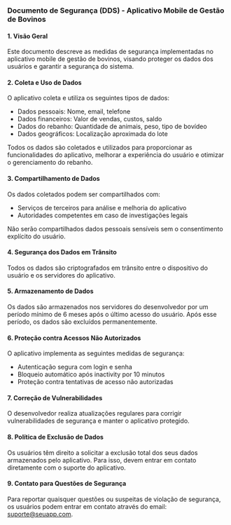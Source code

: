 ### Documento de Segurança (DDS) - Aplicativo Mobile de Gestão de Bovinos

#### 1. Visão Geral

Este documento descreve as medidas de segurança implementadas no aplicativo mobile de gestão de bovinos, visando proteger os dados dos usuários e garantir a segurança do sistema.

#### 2. Coleta e Uso de Dados

O aplicativo coleta e utiliza os seguintes tipos de dados:

- Dados pessoais: Nome, email, telefone
- Dados financeiros: Valor de vendas, custos, saldo
- Dados do rebanho: Quantidade de animais, peso, tipo de bovídeo
- Dados geográficos: Localização aproximada do lote

Todos os dados são coletados e utilizados para proporcionar as funcionalidades do aplicativo, melhorar a experiência do usuário e otimizar o gerenciamento do rebanho.

#### 3. Compartilhamento de Dados

Os dados coletados podem ser compartilhados com:

- Serviços de terceiros para análise e melhoria do aplicativo
- Autoridades competentes em caso de investigações legais

Não serão compartilhados dados pessoais sensíveis sem o consentimento explícito do usuário.

#### 4. Segurança dos Dados em Trânsito

Todos os dados são criptografados em trânsito entre o dispositivo do usuário e os servidores do aplicativo.

#### 5. Armazenamento de Dados

Os dados são armazenados nos servidores do desenvolvedor por um período mínimo de 6 meses após o último acesso do usuário. Após esse período, os dados são excluídos permanentemente.

#### 6. Proteção contra Acessos Não Autorizados

O aplicativo implementa as seguintes medidas de segurança:

- Autenticação segura com login e senha
- Bloqueio automático após inactivity por 10 minutos
- Proteção contra tentativas de acesso não autorizadas

#### 7. Correção de Vulnerabilidades

O desenvolvedor realiza atualizações regulares para corrigir vulnerabilidades de segurança e manter o aplicativo protegido.

#### 8. Política de Exclusão de Dados

Os usuários têm direito a solicitar a exclusão total dos seus dados armazenados pelo aplicativo. Para isso, devem entrar em contato diretamente com o suporte do aplicativo.

#### 9. Contato para Questões de Segurança

Para reportar quaisquer questões ou suspeitas de violação de segurança, os usuários podem entrar em contato através do email: [suporte@seuapp.com](mailto:suporte@seuapp.com).

